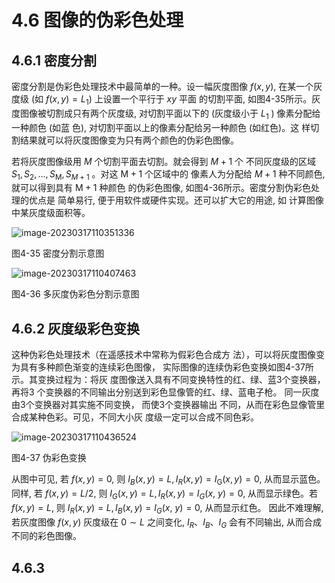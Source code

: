 # 4.6 图像的伪彩色处理

## 4.6.1 密度分割

密度分割是伪彩色处理技术中最简单的一种。设一幅灰度图像 $f(x, y)$, 在某一个灰度级 (如 $\left.f(x, y)=L_1\right)$ 上设置一个平行于 $x y$ 平面 的切割平面, 如图4-35所示。灰度图像被切割成只有两个灰度级, 对切割平面以下的 (灰度级小于 $L_1$ ) 像素分配给一种颜色 (如蓝 色), 对切割平面以上的像素分配给另一种颜色 (如红色)。这 样切割结果就可以将灰度图像变为只有两个颜色的伪彩色图像。

若将灰度图像级用 $M$ 个切割平面去切割。就会得到 $M+1$ 个 不同灰度级的区域 $S_1, S_2, \ldots, S_{\mathrm{M}}, S_{M+1}$ 。对这 $\mathrm{M}+1$ 个区域中的 像素人为分配给 $M+1$ 种不同颜色, 就可以得到具有 $\mathrm{M}+1$ 种颜色 的伪彩色图像, 如图4-36所示。密度分割伪彩色处理的优点是 简单易行, 便于用软件或硬件实现。还可以扩大它的用途, 如 计算图像中某灰度级面积等。

![image-20230317110351336](https://mypic-1312707183.cos.ap-nanjing.myqcloud.com/image-20230317110351336.png)

图4-35 密度分割示意图

![image-20230317110407463](https://mypic-1312707183.cos.ap-nanjing.myqcloud.com/image-20230317110407463.png)

图4-36 多灰度伪彩色分割示意图

## 4.6.2 灰度级彩色变换 

这种伪彩色处理技术（在遥感技术中常称为假彩色合成方 法），可以将灰度图像变为具有多种颜色渐变的连续彩色图像， 实际图像的连续伪彩色变换如图4-37所示。其变换过程为：将灰 度图像送入具有不同变换特性的红、绿、蓝3个变换器，再将3 个变换器的不同输出分别送到彩色显像管的红、绿、蓝电子枪。 同一灰度由3个变换器对其实施不同变换， 而使3个变换器输出 不同，从而在彩色显像管里合成某种色彩。可见，不同大小灰 度级一定可以合成不同色彩。

![image-20230317110436524](https://mypic-1312707183.cos.ap-nanjing.myqcloud.com/image-20230317110436524.png)

图4-37 伪彩色变换

从图中可见, 若 $f(x, y)=0$, 则 $I_B(x, y)=L, I_R(x, y)=I_{\mathrm{G}}(x, y)=0$, 从而显示蓝色。同样, 若 $f(x, y)=L / 2$, 则 $I_G(x, y)=L, I_R(x, y)=I_G(x$, $y)=0$, 从而显示绿色。若 $f(x, y)=L$, 则 $I_R(x, y)=L, I_B(x, y)=I_G(x$, $y)=0$, 从而显示红色。
因此不难理解, 若灰度图像 $f(x, y)$ 灰度级在 $0 \sim L$ 之间变化, $I_R 、 I_B 、 I_G$ 会有不同输出, 从而合成不同的彩色图像。

## 4.6.3